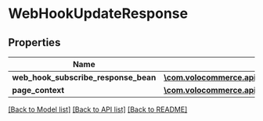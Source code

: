 # WebHookUpdateResponse

## Properties
Name | Type | Description | Notes
------------ | ------------- | ------------- | -------------
**web_hook_subscribe_response_bean** | [**\com.volocommerce.api.v1.sdk.invoker\com.volocommerce.api.v1.sdk.model\WebHookSubscribeResponseBean**](WebHookSubscribeResponseBean.md) |  | [optional] 
**page_context** | [**\com.volocommerce.api.v1.sdk.invoker\com.volocommerce.api.v1.sdk.model\PageContext**](PageContext.md) |  | [optional] 

[[Back to Model list]](../README.md#documentation-for-models) [[Back to API list]](../README.md#documentation-for-api-endpoints) [[Back to README]](../README.md)


